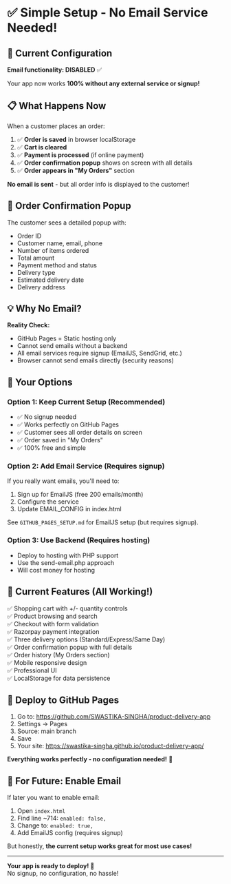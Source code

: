 # ✅ Simple Setup - No Email Service Needed!

## 🎯 Current Configuration

**Email functionality: DISABLED** ✅

Your app now works **100% without any external service or signup!**

## 📋 What Happens Now

When a customer places an order:

1. ✅ **Order is saved** in browser localStorage
2. ✅ **Cart is cleared**
3. ✅ **Payment is processed** (if online payment)
4. ✅ **Order confirmation popup** shows on screen with all details
5. ✅ **Order appears in "My Orders"** section

**No email is sent** - but all order info is displayed to the customer!

## 🎉 Order Confirmation Popup

The customer sees a detailed popup with:
- Order ID
- Customer name, email, phone
- Number of items ordered
- Total amount
- Payment method and status
- Delivery type
- Estimated delivery date
- Delivery address

## 💡 Why No Email?

**Reality Check:**
- GitHub Pages = Static hosting only
- Cannot send emails without a backend
- All email services require signup (EmailJS, SendGrid, etc.)
- Browser cannot send emails directly (security reasons)

## 🚀 Your Options

### Option 1: Keep Current Setup (Recommended)
- ✅ No signup needed
- ✅ Works perfectly on GitHub Pages
- ✅ Customer sees all order details on screen
- ✅ Order saved in "My Orders"
- ✅ 100% free and simple

### Option 2: Add Email Service (Requires signup)
If you really want emails, you'll need to:
1. Sign up for EmailJS (free 200 emails/month)
2. Configure the service
3. Update EMAIL_CONFIG in index.html

See `GITHUB_PAGES_SETUP.md` for EmailJS setup (but requires signup).

### Option 3: Use Backend (Requires hosting)
- Deploy to hosting with PHP support
- Use the send-email.php approach
- Will cost money for hosting

## 🎯 Current Features (All Working!)

✅ Shopping cart with +/- quantity controls  
✅ Product browsing and search  
✅ Checkout with form validation  
✅ Razorpay payment integration  
✅ Three delivery options (Standard/Express/Same Day)  
✅ Order confirmation popup with full details  
✅ Order history (My Orders section)  
✅ Mobile responsive design  
✅ Professional UI  
✅ LocalStorage for data persistence  

## 📱 Deploy to GitHub Pages

1. Go to: https://github.com/SWASTIKA-SINGHA/product-delivery-app
2. Settings → Pages
3. Source: main branch
4. Save
5. Your site: https://swastika-singha.github.io/product-delivery-app/

**Everything works perfectly - no configuration needed!** 🎉

## 🔧 For Future: Enable Email

If later you want to enable email:

1. Open `index.html`
2. Find line ~714: `enabled: false,`
3. Change to: `enabled: true,`
4. Add EmailJS config (requires signup)

But honestly, **the current setup works great for most use cases!**

---

**Your app is ready to deploy! 🚀**  
No signup, no configuration, no hassle!
